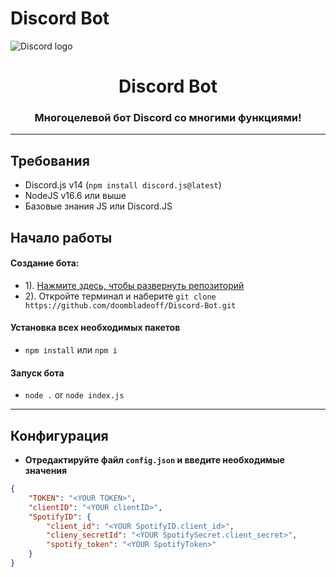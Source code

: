 # Discord Bot

![Discord logo](https://static.wikia.nocookie.net/diarchy-mapping/images/a/af/Discord_Logo.png/revision/latest?cb=20190402103046)
<h1 align="center"> Discord Bot  </h1>
<h3 align="center">Многоцелевой бот Discord со многими функциями!</h3>

---

## Требования
- Discord.js v14 (`npm install discord.js@latest`)
- NodeJS v16.6 или выше
- Базовые знания JS или Discord.JS

## Начало работы
#### Создание бота:
- 1). [Нажмите здесь, чтобы развернуть репозиторий]([https://github.com/doombladeoff/NUREua.bot_diplom](https://github.com/doombladeoff/Discord-Bot))
- 2). Откройте терминал и наберите `git clone https://github.com/doombladeoff/Discord-Bot.git`
#### Установка всех необходимых пакетов
- `npm install` или `npm i`
#### Запуск бота
- `node .` or `node index.js`

---

## Конфигурация
- **Отредактируйте файл `config.json` и введите необходимые значения**
```json
{
    "TOKEN": "<YOUR TOKEN>",
    "clientID": "<YOUR clientID>",
    "SpotifyID": {
        "client_id": "<YOUR SpotifyID.client_id>",
        "clieny_secretId": "<YOUR SpotifySecret.client_secret>",
        "spotify_token": "<YOUR SpotifyToken>"
    }
}
```
